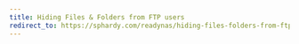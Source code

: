 ```yaml
---
title: Hiding Files & Folders from FTP users
redirect_to: https://sphardy.com/readynas/hiding-files-folders-from-ftp-users/
---
```


